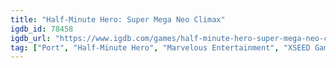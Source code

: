 ```yaml
---
title: "Half-Minute Hero: Super Mega Neo Climax"
igdb_id: 78458
igdb_url: "https://www.igdb.com/games/half-minute-hero-super-mega-neo-climax"
tag: ["Port", "Half-Minute Hero", "Marvelous Entertainment", "XSEED Games", "Puzzle", "Role-playing (RPG)", "Single player", "Bird view / Isometric", "Side view", "Action", "Fantasy"]
---
```

